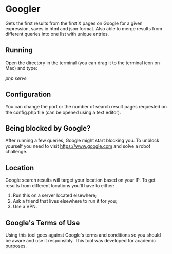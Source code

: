 # Googler
Gets the first results from the first X pages on Google for a given expression, saves in html and json format. Also able to merge results from different queries into one list with unique entries.

## Running
Open the directory in the terminal (you can drag it to the terminal icon on Mac) and type:

*php serve*

## Configuration
You can change the port or the number of search result pages requested on the config.php file (can be opened using a text editor).

## Being blocked by Google?
After running a few queries, Google might start blocking you. To unblock yourself you need to visit https://www.google.com and solve a robot challenge.

## Location
Google search results will target your location based on your IP. To get results from different locations you'll have to either:
1. Run this on a server located elsewhere;
1. Ask a friend that lives elsewhere to run it for you;
1. Use a VPN. 

## Google's Terms of Use
Using this tool goes against Google's terms and conditions so you should be aware and use it responsibly. This tool was developed for academic purposes.